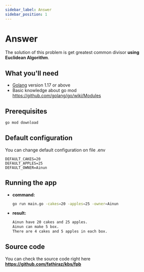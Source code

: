 ```yaml
---
sidebar_label: Answer
sidebar_position: 1
---
```


# Answer

The solution of this problem is get greatest common divisor **using Euclidean Algorithm**.

## What you'll need
- [Golang](https://go.dev/dl//) version 1.17 or above
- Basic knowledge about go mod https://github.com/golang/go/wiki/Modules

## Prerequisites
```bash
go mod download
```

## Default configuration
You can change default configuration on file .env
```dotenv
DEFAULT_CAKES=20
DEFAULT_APPLES=25
DEFAULT_OWNER=Ainun
```

## Running the app
- **command:**
    ```bash
    go run main.go -cakes=20 -apples=25 -owner=Ainun
    ```
- **result:**
    ```bash
    Ainun have 20 cakes and 25 apples.
	Ainun can make 5 box.
	There are 4 cakes and 5 apples in each box.
    ```

## Source code

You can check the source code right here **https://github.com/fathiraz/kbs/fpb**
